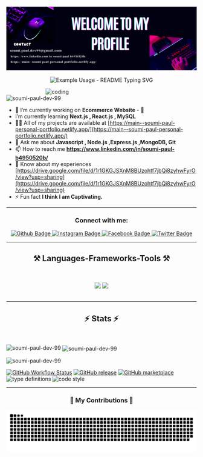 ![logo](soumi.png)
<p align="center">
  <img
    src="https://readme-typing-svg.demolab.com/?lines=Hi+👋+I'm+Soumi+Paul+👩‍💼!;A+Passionate+Web+developer+from+India!!&font=Fira%20Code&center=true&width=480&height=60&duration=4000&pause=1000"
    alt="Example Usage - README Typing SVG"
  />
</p>
<img
  align="right"
  alt="coding"
  width="400"
  src="https://camo.githubusercontent.com/3d9ef72111f57a8c333f2d42a3cf14280024312c295f4b343cbc0da59005a9e0/68747470733a2f2f63646e2e6472696262626c652e636f6d2f75736572732f3333313236352f73637265656e73686f74732f323534323538372f676162692d642e676966"
/>

<p align="left">
  <img
    src="https://komarev.com/ghpvc/?username=soumi-paul-dev-99&label=Profile%20views&color=0e75b6&style=flat"
    alt="soumi-paul-dev-99"
  />
</p>

- 🔭 I’m currently working on **Ecommerce Website** - 🌱
- I’m currently learning **Next.js , React.js , MySQL**
- 👨‍💻 All of my projects are available at
[https://main--soumi-paul-personal-portfolio.netlify.app/](https://main--soumi-paul-personal-portfolio.netlify.app/)
- 💬 Ask me about **Javascript , Node.js ,Express.js ,MongoDB, Git** 
- 📫 How to reach me **https://www.linkedin.com/in/soumi-paul-b4950520b/**
- 📄 Know about my experiences
[https://drive.google.com/file/d/1r1GKGJSXnM8BUzohtf7jbQi8zyhwFyrO/view?usp=sharing](https://drive.google.com/file/d/1r1GKGJSXnM8BUzohtf7jbQi8zyhwFyrO/view?usp=sharing)
- ⚡ Fun fact **I think I am Captivating.**
<hr/>

<h3 align="center">Connect with me:</h3>
<div align="center">
  
<div id="badges">
  <a href="https://github.com/Soumi-Paul-dev-99">
    <img
      src="https://img.shields.io/badge/Github-white?style=for-the-badge&logo=Github&logoColor=black"
      alt="Github Badge"
    />
  </a>

  <a href="https://instagram.com/soumipaul221298">
    <img
      src="https://img.shields.io/badge/Instagram-purple?style=for-the-badge&logo=instagram&logoColor=white"
      alt="Instagram Badge"
    />
  </a>
  <a href="https://fb.com/soumi.paul.mamon98">
    <img
      src="https://img.shields.io/badge/Facebook-blue?style=for-the-badge&logo=facebook&logoColor=white"
      alt="Facebook Badge"
    />
  </a>
  <a href="https://twitter.com/soumipaultech99">
    <img
      src="https://img.shields.io/badge/Twitter-blue?style=for-the-badge&logo=twitter&logoColor=white"
      alt="Twitter Badge"
    />
  </a>
</div>
</div>
<hr/>
<h2 align="center">⚒️ Languages-Frameworks-Tools ⚒️</h2>
<br />

<br />
<div align="center">
  <img
    src="https://skillicons.dev/icons?i=react,redux,html,css,vscode,github,tailwind,git,aws"
  />
  <img
    src="https://skillicons.dev/icons?i=nodejs,javascript,express,mongodb,c,nextjs,mysql"
  /><br />
</div>

<br />
<hr />

<h2 align="center">⚡ Stats ⚡</h2>
<br />

<p>
  <img
    align="left"
    src="https://github-readme-stats.vercel.app/api/top-langs?username=soumi-paul-dev-99&show_icons=true&locale=en&layout=compact&theme=react&border_radius=20"
    alt="soumi-paul-dev-99"
  />
</p>

<p>
  &nbsp;<img
    align="center"
    src="https://github-readme-stats.vercel.app/api?username=soumi-paul-dev-99&show_icons=true&locale=en&theme=react&border_radius=20"
    alt="soumi-paul-dev-99"
  />
</p>

<p>
  <img
    align="center"
    src="https://github-readme-streak-stats.herokuapp.com/?user=soumi-paul-dev-99&theme=react&border_radius=20"
    alt="soumi-paul-dev-99"
  />
</p>

[![GitHub Workflow
Status](https://img.shields.io/github/actions/workflow/status/platane/platane/main.yml?label=action&style=flat-square)](https://github.com/Platane/Platane/actions/workflows/main.yml)
[![GitHub
release](https://img.shields.io/github/release/platane/snk.svg?style=flat-square)](https://github.com/platane/snk/releases/latest)
[![GitHub
marketplace](https://img.shields.io/badge/marketplace-snake-blue?logo=github&style=flat-square)](https://github.com/marketplace/actions/generate-snake-game-from-github-contribution-grid)
![type
definitions](https://img.shields.io/npm/types/typescript?style=flat-square)
![code
style](https://img.shields.io/badge/code_style-prettier-ff69b4.svg?style=flat-square)
<hr/>
<h3 align="center">🐍 My Contributions 🐍</h3>

<picture>
  <source
    media="(prefers-color-scheme: dark)"
    srcset="
      https://raw.githubusercontent.com/platane/snk/output/github-contribution-grid-snake-dark.svg
    "
  />
  <source
    media="(prefers-color-scheme: light)"
    srcset="
      https://raw.githubusercontent.com/platane/snk/output/github-contribution-grid-snake.svg
    "
  />
  <img
    alt="github contribution grid snake animation"
    src="https://raw.githubusercontent.com/platane/snk/output/github-contribution-grid-snake.svg"
  />

</picture>
